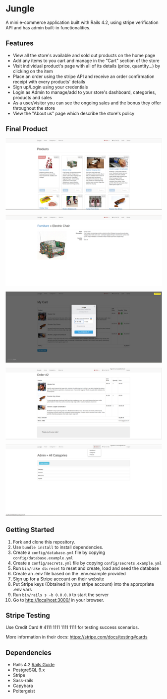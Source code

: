 # Jungle

A mini e-commerce application built with Rails 4.2, using stripe verification API and has admin built-in functionalities.


## Features 

- View all the store's available and sold out products on the home page
- Add any items to you cart and manage in the "Cart" section of the store
- Visit individual product's page with all of its details (price, quantity...) by clicking on the item
- Place an order using the stripe API and receive an order confirmation receipt with every products' details
- Sign up/Login using your credentials
- Login as Admin to manage/add to your store's dashboard, categories, products and sales
- As a user/visitor you can see the ongoing sales and the bonus they offer throughout the store
- View the "About us" page which describe the store's policy


## Final Product

!["Home page view"](https://raw.githubusercontent.com/Caronise/Jungle-rails/master/docs/main_page.png)

!["Product page with item details"](https://raw.githubusercontent.com/Caronise/Jungle-rails/master/docs/product_page.png)

!["My Cart page displaying items and total price, with payment functionality using the Stripe API"](https://raw.githubusercontent.com/Caronise/Jungle-rails/master/docs/payment.png)

!["Order receipt page displaying the item bought and total order price"](https://raw.githubusercontent.com/Caronise/Jungle-rails/master/docs/order.png)

!["Example of admin section where the admin can manage/add products"](https://raw.githubusercontent.com/Caronise/Jungle-rails/master/docs/admin.png)

## Getting Started

1. Fork and clone this repository.
2. Use `bundle install` to install dependencies.
3. Create a `config/database.yml` file by copying `config/database.example.yml`
4. Create a `config/secrets.yml` file by copying `config/secrets.example.yml`
5. Run `bin/rake db:reset` to reset and create, load and seed the database
6. Create an .env file based on the .env.example provided
7. Sign up for a Stripe account on their website
8. Put Stripe keys (Obtained in your stripe account) into the appropriate .env vars
9. Run `bin/rails s -b 0.0.0.0` to start the server
10. Go to <http://localhost:3000/> in your browser.

## Stripe Testing

Use Credit Card # 4111 1111 1111 1111 for testing success scenarios.

More information in their docs: <https://stripe.com/docs/testing#cards>

## Dependencies

* Rails 4.2 [Rails Guide](http://guides.rubyonrails.org/v4.2/)
* PostgreSQL 9.x
* Stripe
* Sass-rails
* Capybara
* Poltergeist